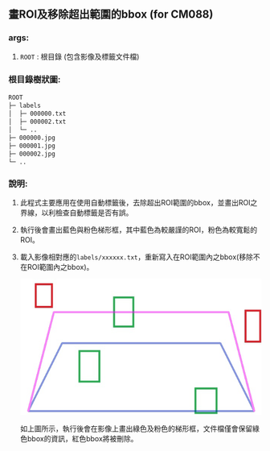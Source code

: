 ## 畫ROI及移除超出範圍的bbox (for CM088)

### args:

1. `ROOT` : 根目錄 (包含影像及標籤文件檔)

### 根目錄樹狀圖:

```
ROOT  
├─ labels  
│  ├─ 000000.txt  
│  ├─ 000002.txt  
│  └─ ..  
├─ 000000.jpg  
├─ 000001.jpg  
├─ 000002.jpg  
└─ ..  
```

### 說明:

1. 此程式主要應用在使用自動標籤後，去除超出ROI範圍的bbox，並畫出ROI之界線，以利檢查自動標籤是否有誤。

2. 執行後會畫出藍色與粉色梯形框，其中藍色為較嚴謹的ROI，粉色為較寬鬆的ROI。

3. 載入影像相對應的`labels/xxxxxx.txt`，重新寫入在ROI範圍內之bbox(移除不在ROI範圍內之bbox)。
   
   ![test001.jpg](test001.jpg)
   
   如上圖所示，執行後會在影像上畫出綠色及粉色的梯形框，文件檔僅會保留綠色bbox的資訊，紅色bbox將被刪除。
